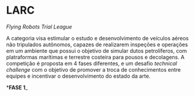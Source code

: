 # LARC
*Flying Robots Trial League*

A categoria visa estimular o estudo e desenvolvimento de veículos aéreos não tripulados autônomos, capazes de realizarem inspeções e operações em um ambiente que possui o objetivo de simular dutos petrolíferos, com platraformas marítimas e terrestre costeira para pousos e decolagens. A competição é proposta em 4 fases diferentes, e um desafio *technical challenge* com o objetivo de promover a troca de conhecimentos entre equipes e incentivar o desenvolvimento do estado da arte.

***FASE 1**_
